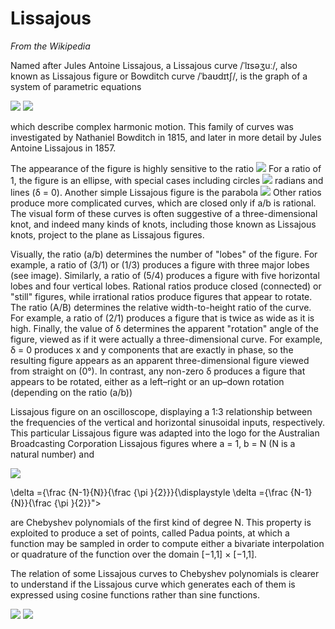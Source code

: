# Lissajous

*From the Wikipedia*

Named after Jules Antoine Lissajous, a Lissajous curve /ˈlɪsəʒuː/, also known as Lissajous figure or Bowditch curve /ˈbaʊdɪtʃ/, is the graph of a system of parametric equations

<img src="https://render.githubusercontent.com/render/math?math=x=A\sin(at+\delta)">
<img src="https://render.githubusercontent.com/render/math?math=y=B\sin(bt)">

which describe complex harmonic motion. This family of curves was investigated by Nathaniel Bowditch in 1815, and later in more detail by Jules Antoine Lissajous in 1857.

The appearance of the figure is highly sensitive to the ratio <img src="https://render.githubusercontent.com/render/math?math=a/b">
For a ratio of 1, the figure is an ellipse, with special cases including circles
<img src="https://render.githubusercontent.com/render/math?math=A=B, δ = π/2">
radians and lines (δ = 0). Another simple Lissajous figure is the parabola <img src="https://render.githubusercontent.com/render/math?math=b/a = 2, δ = π/4">
Other ratios produce more complicated curves, which are closed only if a/b is rational. The visual form of these curves is often suggestive of a three-dimensional knot, and indeed many kinds of knots, including those known as Lissajous knots, project to the plane as Lissajous figures.

Visually, the ratio (a/b) determines the number of "lobes" of the figure. For example, a ratio of (3/1) or (1/3) produces a figure with three major lobes (see image). Similarly, a ratio of (5/4) produces a figure with five horizontal lobes and four vertical lobes. Rational ratios produce closed (connected) or "still" figures, while irrational ratios produce figures that appear to rotate. The ratio (A/B) determines the relative width-to-height ratio of the curve. For example, a ratio of (2/1) produces a figure that is twice as wide as it is high. Finally, the value of δ determines the apparent "rotation" angle of the figure, viewed as if it were actually a three-dimensional curve. For example, δ = 0 produces x and y components that are exactly in phase, so the resulting figure appears as an apparent three-dimensional figure viewed from straight on (0°). In contrast, any non-zero δ produces a figure that appears to be rotated, either as a left–right or an up–down rotation (depending on the ratio (a/b))

Lissajous figure on an oscilloscope, displaying a 1:3 relationship between the frequencies of the vertical and horizontal sinusoidal inputs, respectively. This particular Lissajous figure was adapted into the logo for the Australian Broadcasting Corporation
Lissajous figures where a = 1, b = N (N is a natural number) and

<img src="https://render.githubusercontent.com/render/math?math= δ = ((N-1)/N)(\pi/2)">

\delta ={\frac {N-1}{N}}{\frac {\pi }{2}}}{\displaystyle \delta ={\frac {N-1}{N}}{\frac {\pi }{2}}">

are Chebyshev polynomials of the first kind of degree N. This property is exploited to produce a set of points, called Padua points, at which a function may be sampled in order to compute either a bivariate interpolation or quadrature of the function over the domain [−1,1] × [−1,1].

The relation of some Lissajous curves to Chebyshev polynomials is clearer to understand if the Lissajous curve which generates each of them is expressed using cosine functions rather than sine functions.

<img src="https://render.githubusercontent.com/render/math?math=y=B\sin(bt)">

<img src="https://render.githubusercontent.com/render/math?math=\quad y=\cos(Nt)}{\displaystyle x=\cos(t),\quad y=\cos(Nt)">



